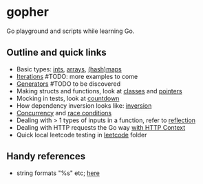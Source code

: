 # gopher
Go playground and scripts while learning Go.

## Outline and quick links

* Basic types: [ints](./ints), [arrays](./arr), [(hash)maps](./maps)
* [Iterations](./iterations) #TODO: more examples to come
* [Generators](./) #TODO to be discovered
* Making structs and functions, look at [classes](./classes) and [pointers](./pointers)
* Mocking in tests, look at [countdown](./countdown)
* How dependency inversion looks like: [inversion](./inversion)
* [Concurrency](./concurrent) and [race conditions](./sync)
* Dealing with > 1 types of inputs in a function, refer to [reflection](./reflection)
* Dealing with HTTP requests the Go way [with HTTP Context](./context)
* Quick local leetcode testing in [leetcode](./leetcode) folder

## Handy references

* string formats "%s" etc; [here](https://zetcode.com/golang/string-format/)